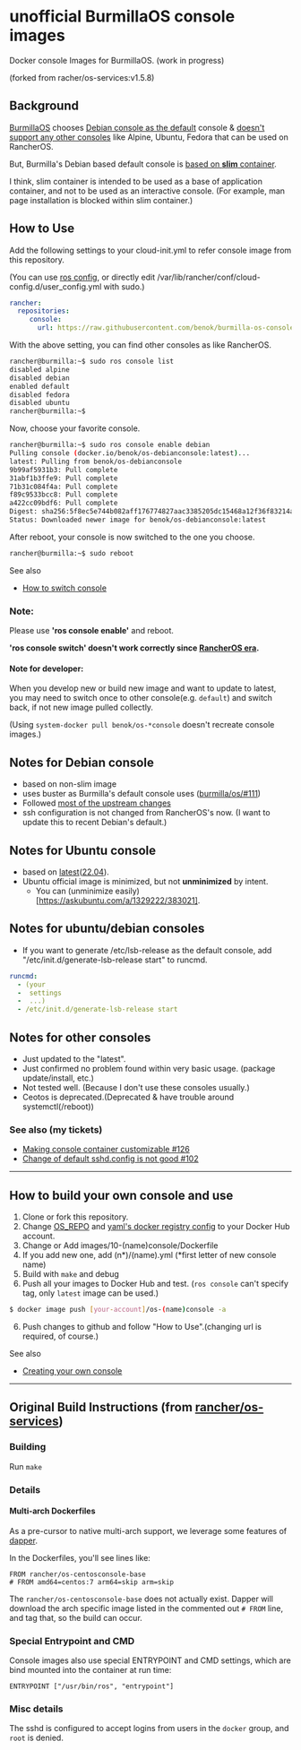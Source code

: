 # unofficial BurmillaOS console images
Docker console Images for BurmillaOS. (work in progress)

(forked from racher/os-services:v1.5.8)

## Background

[BurmillaOS](https://burmillaos.org/) chooses [Debian console as the default](https://github.com/burmilla/os/issues/9) console & [doesn't support any other consoles](https://github.com/burmilla/os-services/commit/be9ad101725d7d56adc6849990ba4a99fa26c4de) like Alpine, Ubuntu, Fedora that can be used on RancherOS.

But, Burmilla's Debian based default console is [based on **slim** container](https://github.com/burmilla/os/blob/v1.9.x/images/02-console/Dockerfile). 

I think, slim container is intended to be used as a base of application container, and not to be used as an interactive console. (For example, man page installation is blocked within slim container.)

## How to Use

Add the following settings to your cloud-init.yml to refer console image from this repository.

(You can use [ros config](https://burmillaos.org/docs/configuration/), or directly edit /var/lib/rancher/conf/cloud-config.d/user_config.yml with sudo.)

```yml
rancher:
  repositories:
     console:
       url: https://raw.githubusercontent.com/benok/burmilla-os-console/master
```

With the above setting, you can find other consoles as like RancherOS.
```sh
rancher@burmilla:~$ sudo ros console list
disabled alpine
disabled debian
enabled default
disabled fedora
disabled ubuntu
rancher@burmilla:~$
```

Now, choose your favorite console.
```sh
rancher@burmilla:~$ sudo ros console enable debian
Pulling console (docker.io/benok/os-debianconsole:latest)...
latest: Pulling from benok/os-debianconsole
9b99af5931b3: Pull complete
31abf1b3ffe9: Pull complete
71b31c084f4a: Pull complete
f89c9533bcc8: Pull complete
a422cc09bdf6: Pull complete
Digest: sha256:5f8ec5e744b082aff176774827aac3385205dc15468a12f36f83214a97de75d6
Status: Downloaded newer image for benok/os-debianconsole:latest
```

After reboot, your console is now switched to the one you choose.
```sh
rancher@burmilla:~$ sudo reboot
```

See also
* [How to switch console](https://burmillaos.org/docs/installation/custom-builds/custom-console/)

### Note:
Please use **'ros console enable'** and reboot.

**'ros console switch' doesn't work correctly since [RancherOS era](https://github.com/rancher/os/issues?q=is%3Aissue+is%3Aopen+%22ros+console+switch%22).**

#### Note for developer:

When you develop new or build new image and want to update to latest, you may need to switch once to other console(e.g. `default`) and switch back, if not new image pulled collectly. 

(Using `system-docker pull benok/os-*console` doesn't recreate console images.)

## Notes for Debian console
* based on non-slim image
* uses buster as Burmilla's default console uses ([burmilla/os/#111](https://github.com/burmilla/os/pull/111))
* Followed [most of the upstream changes](https://github.com/benok/burmilla-os-console/commit/aa5b21ec7a150ca35cf57ec576e765a2d6a08530)
* ssh configuration is not changed from RancherOS's now. (I want to update this to recent Debian's default.)

## Notes for Ubuntu console
* based on [latest](https://github.com/benok/burmilla-os-console/blob/master/images/10-ubuntuconsole/Dockerfile#L2)([22.04](https://hub.docker.com/_/ubuntu)).
* Ubuntu official image is minimized, but not **unminimized** by intent. 
  * You can (unminimize easily)[https://askubuntu.com/a/1329222/383021].
  
## Notes for ubuntu/debian consoles
* If you want to generate /etc/lsb-release as the default console, add "/etc/init.d/generate-lsb-release start" to runcmd.
```yml
runcmd:
  - (your 
  -  settings
  -  ...)
  - /etc/init.d/generate-lsb-release start
```
## Notes for other consoles
* Just updated to the "latest".
* Just confirmed no problem found within very basic usage. (package update/install, etc.)
* Not tested well. (Because I don't use these consoles usually.)
* Ceotos is deprecated.(Deprecated & have trouble around systemctl(/reboot))

### See also (my tickets)
* [Making console container customizable #126](https://github.com/burmilla/os/issues/126)
* [Change of default sshd.config is not good #102](https://github.com/burmilla/os/issues/102)

---
## How to build your own console and use

1. Clone or fork this repository.
2. Change [OS_REPO](https://github.com/benok/burmilla-os-console/commit/ce9e7f073012195d1b9fba1bef2e758050a9f97f) and [yaml's docker registry config](https://github.com/benok/burmilla-os-console/commit/dffea9b5f9717b845560e8366e3fc61dd99f29e0) to your Docker Hub account.
3. Change or Add images/10-(name)console/Dockerfile
4. If you add new one, add (n*)/(name).yml (*first letter of new console name)
5. Build with `make` and debug
6. Push all your images to Docker Hub and test. (`ros console` can't specify tag, only `latest` image can be used.)
```sh
$ docker image push [your-account]/os-(name)console -a
```
6. Push changes to github and follow "How to Use".(changing url is required, of course.)

See also
* [Creating your own console](https://burmillaos.org/docs/system-services/custom-system-services/#creating-your-own-console)
---
## Original Build Instructions (from [rancher/os-services](https://github.com/rancher/os-services#readme))

### Building

Run `make`

### Details

#### Multi-arch Dockerfiles

As a pre-cursor to native multi-arch support, we leverage some features of
[dapper](https://github.com/rancher/dapper).

In the Dockerfiles, you'll see lines like:

```docker
FROM rancher/os-centosconsole-base
# FROM amd64=centos:7 arm64=skip arm=skip
```

The `rancher/os-centosconsole-base` does not actually exist. Dapper will download the
arch specific image listed in the commented out `# FROM` line, and tag that, so the
build can occur.

### Special Entrypoint and CMD

Console images also use special ENTRYPOINT and CMD settings, which are bind mounted
into the container at run time:

```docker
ENTRYPOINT ["/usr/bin/ros", "entrypoint"]
```

### Misc details

The sshd is configured to accept logins from users in the `docker` group, and `root` is denied.
